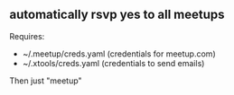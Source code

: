 ## automatically rsvp yes to all meetups

Requires:

* ~/.meetup/creds.yaml (credentials for meetup.com)
* ~/.xtools/creds.yaml (credentials to send emails)

Then just "meetup"